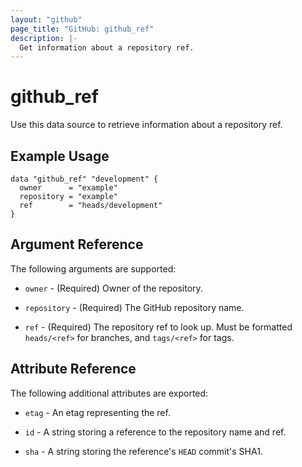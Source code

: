 ```yaml
---
layout: "github"
page_title: "GitHub: github_ref"
description: |-
  Get information about a repository ref.
---
```


# github_ref

Use this data source to retrieve information about a repository ref.

## Example Usage

```hcl
data "github_ref" "development" {
  owner      = "example"
  repository = "example"
  ref        = "heads/development"
}
```

## Argument Reference

The following arguments are supported:

* `owner` -  (Required) Owner of the repository.

* `repository` - (Required) The GitHub repository name.

* `ref` - (Required) The repository ref to look up. Must be formatted `heads/<ref>` for branches, and `tags/<ref>` for tags.

## Attribute Reference

The following additional attributes are exported:

* `etag` - An etag representing the ref.

* `id` - A string storing a reference to the repository name and ref.

* `sha` - A string storing the reference's `HEAD` commit's SHA1.
